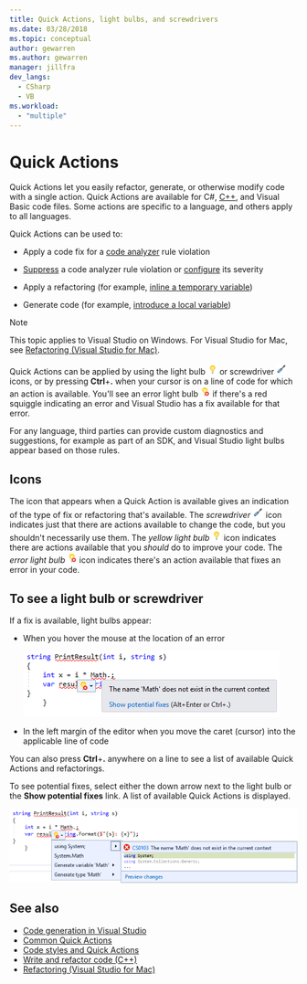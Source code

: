 ```yaml
---
title: Quick Actions, light bulbs, and screwdrivers
ms.date: 03/28/2018
ms.topic: conceptual
author: gewarren
ms.author: gewarren
manager: jillfra
dev_langs:
  - CSharp
  - VB
ms.workload:
  - "multiple"
---
```

# Quick Actions

Quick Actions let you easily refactor, generate, or otherwise modify code with a single action. Quick Actions are available for C#, [C++](/cpp/ide/writing-and-refactoring-code-cpp), and Visual Basic code files. Some actions are specific to a language, and others apply to all languages.

Quick Actions can be used to:

- Apply a code fix for a [code analyzer](../code-quality/roslyn-analyzers-overview.md) rule violation

- [Suppress](../code-quality/use-roslyn-analyzers.md#suppress-violations) a code analyzer rule violation or [configure](../code-quality/use-roslyn-analyzers.md#automatically-configure-rule-severity) its severity

- Apply a refactoring (for example, [inline a temporary variable](../ide/reference/inline-temporary-variable.md))

- Generate code (for example, [introduce a local variable](../ide/reference/introduce-local-variable.md))

> [!NOTE]
> This topic applies to Visual Studio on Windows. For Visual Studio for Mac, see [Refactoring (Visual Studio for Mac)](/visualstudio/mac/refactoring).

Quick Actions can be applied by using the light bulb ![light bulb icon](media/light-bulb-icon.png) or screwdriver ![screwdriver icon](media/screwdriver-icon.png) icons, or by pressing **Ctrl**+**.** when your cursor is on a line of code for which an action is available. You'll see an error light bulb ![error light bulb icon](media/error-light-bulb-icon.png) if there's a red squiggle indicating an error and Visual Studio has a fix available for that error.

For any language, third parties can provide custom diagnostics and suggestions, for example as part of an SDK, and Visual Studio light bulbs appear based on those rules.

## Icons

The icon that appears when a Quick Action is available gives an indication of the type of fix or refactoring that's available. The *screwdriver* ![screwdriver icon](media/screwdriver-icon.png) icon indicates just that there are actions available to change the code, but you shouldn't necessarily use them. The *yellow light bulb* ![light bulb icon](media/light-bulb-icon.png) icon indicates there are actions available that you *should* do to improve your code. The *error light bulb* ![error light bulb icon](media/error-light-bulb-icon.png) icon indicates there's an action available that fixes an error in your code.

## To see a light bulb or screwdriver

If a fix is available, light bulbs appear:

- When you hover the mouse at the location of an error

   ![Light bulb with mouse hovering](../ide/media/vs2015_lightbulb_hover.png)

- In the left margin of the editor when you move the caret (cursor) into the applicable line of code

You can also press **Ctrl**+**.** anywhere on a line to see a list of available Quick Actions and refactorings.

To see potential fixes, select either the down arrow next to the light bulb or the **Show potential fixes** link. A list of available Quick Actions is displayed.

![Light bulb expanded](../ide/media/vs2015_lightbulb_hover_expanded.png)

## See also

- [Code generation in Visual Studio](../ide/code-generation-in-visual-studio.md)
- [Common Quick Actions](../ide/common-quick-actions.md)
- [Code styles and Quick Actions](../ide/code-styles-and-code-cleanup.md)
- [Write and refactor code (C++)](/cpp/ide/writing-and-refactoring-code-cpp)
- [Refactoring (Visual Studio for Mac)](/visualstudio/mac/refactoring)